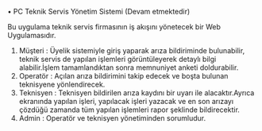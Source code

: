 •	PC Teknik Servis Yönetim Sistemi (Devam etmektedir)

 Bu uygulama teknik servis firmasının iş akışını yönetecek bir Web Uygulamasıdır.
1.	Müşteri :  Üyelik sistemiyle giriş yaparak arıza bildiriminde bulunabilir, teknik servis de yapılan işlemleri görüntüleyerek  detaylı bilgi alabilir.İşlem tamamlandıktan sonra memnuniyet anketi doldurabilir.
2.	Operatör : Açılan arıza bildirimini takip edecek ve boşta bulunan teknisyene yönlendirecek.
3.	Teknisyen : Teknisyen bildirilen arıza kaydını bir uyarı ile alacaktır.Ayrıca ekranında yapılan işleri, yapılacak işleri yazacak ve en son arızayı çözdüğü zamanda tüm yapılan işlemleri rapor şeklinde bildirecektir.  
4.	Admin : Operatör ve teknisyen yönetiminden sorumludur.
